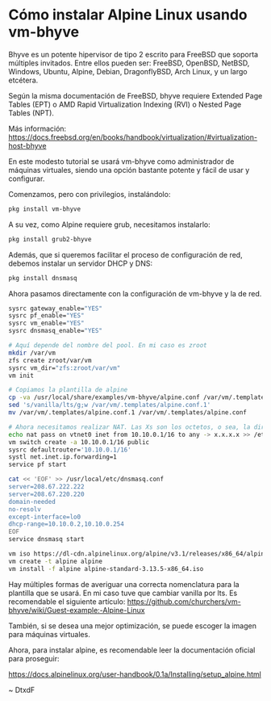 # Cómo instalar Alpine Linux usando vm-bhyve

Bhyve es un potente hipervisor de tipo 2 escrito para FreeBSD que soporta múltiples invitados. Entre ellos pueden ser: FreeBSD, OpenBSD, NetBSD, Windows, Ubuntu, Alpine, Debian, DragonflyBSD, Arch Linux, y un largo etcétera.

Según la misma documentación de FreeBSD, bhyve requiere Extended Page Tables (EPT) o AMD Rapid Virtualization Indexing (RVI) o Nested Page Tables (NPT).

Más información: https://docs.freebsd.org/en/books/handbook/virtualization/#virtualization-host-bhyve

En este modesto tutorial se usará vm-bhyve como administrador de máquinas virtuales, siendo una opción bastante potente y fácil de usar y configurar.

Comenzamos, pero con privilegios, instalándolo:

```sh
pkg install vm-bhyve
```

A su vez, como Alpine requiere grub, necesitamos instalarlo:

```sh
pkg install grub2-bhyve
```

Además, que si queremos facilitar el proceso de configuración de red, debemos instalar un servidor DHCP y DNS:

```sh
pkg install dnsmasq
```

Ahora pasamos directamente con la configuración de vm-bhyve y la de red.

```sh
sysrc gateway_enable="YES"
sysrc pf_enable="YES"
sysrc vm_enable="YES"
sysrc dnsmasq_enable="YES"

# Aquí depende del nombre del pool. En mi caso es zroot
mkdir /var/vm
zfs create zroot/var/vm
sysrc vm_dir="zfs:zroot/var/vm"
vm init

# Copiamos la plantilla de alpine
cp -va /usr/local/share/examples/vm-bhyve/alpine.conf /var/vm/.templates
sed 's/vanilla/lts/g;w /var/vm/.templates/alpine.conf.1'
mv /var/vm/.templates/alpine.conf.1 /var/vm/.templates/alpine.conf

# Ahora necesitamos realizar NAT. Las Xs son los octetos, o sea, la dirección IP de nuestra interfaz pública. vtnet0 es mi interfaz, pero coloquen la suya. La red es mi dirección IP privada, y el CIDR lo pueden calcular o, ya sea manual, o con ipcalc.
echo nat pass on vtnet0 inet from 10.10.0.1/16 to any -> x.x.x.x >> /etc/pf.conf
vm switch create -a 10.10.0.1/16 public
sysrc defaultrouter='10.10.0.1/16'
systl net.inet.ip.forwarding=1
service pf start

cat << 'EOF' >> /usr/local/etc/dnsmasq.conf
server=208.67.222.222
server=208.67.220.220
domain-needed
no-resolv
except-interface=lo0
dhcp-range=10.10.0.2,10.10.0.254
EOF
service dnsmasq start

vm iso https://dl-cdn.alpinelinux.org/alpine/v3.1/releases/x86_64/alpine-standard-3.13.5-x86_64.iso
vm create -t alpine alpine
vm install -f alpine alpine-standard-3.13.5-x86_64.iso
```

Hay múltiples formas de averiguar una correcta nomenclatura para la plantilla que se usará. En mi caso tuve que cambiar vanilla por lts. Es recomendable el siguiente artículo: https://github.com/churchers/vm-bhyve/wiki/Guest-example:-Alpine-Linux

También, si se desea una mejor optimización, se puede escoger la imagen para máquinas virtuales.

Ahora, para instalar alpine, es recomendable leer la documentación oficial para proseguir:

https://docs.alpinelinux.org/user-handbook/0.1a/Installing/setup_alpine.html

\~ DtxdF
